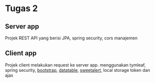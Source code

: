 # **Tugas 2**

## Server app
Projek REST API yang berisi JPA, spring security, cors manajemen

## Client app
Projek client melakukan request ke server app. menggunakan tymleaf, spring security, [bootstrap](https://getbootstrap.com/), [datatable](https://datatables.net/), [sweetalert](https://sweetalert2.github.io/), local storage token dan ajax